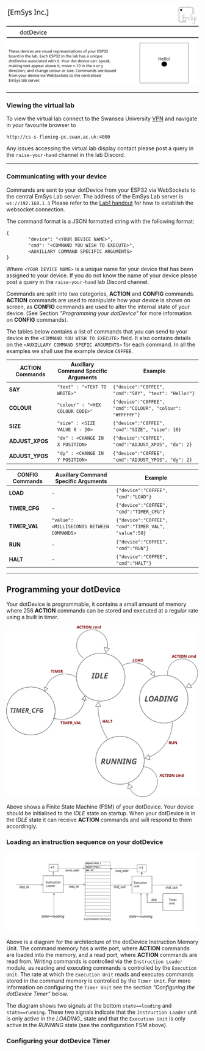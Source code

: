 ![](imgs/Banner.svg)

-------------------------------------------------------
### Viewing the virtual lab
To view the virtual lab connect to the Swansea University [VPN](http://vpn.swansea.ac.uk/) and navigate in your favourite browser to 
```
http://cs-s-fleming-pc.swan.ac.uk:4000
```
Any issues accessing the virtual lab display contact please post a query in the ```raise-your-hand``` channel in the lab Discord.

-------------------------------------------------------
### Communicating with your device
Commands are sent to your dotDevice from your ESP32 via WebSockets to the central EmSys Lab server. The address of the EmSys Lab server is ```ws://192.168.1.3``` Please refer to the [Lab1 handout](https://github.com/STFleming/EmSys_Lab1) for how to establish the websocket connection.

The command format is a JSON formatted string with the following format:
```
{
        "device": "<YOUR DEVICE NAME>",
        "cmd": "<COMMAND YOU WISH TO EXECUTE>",
        <AUXILLARY COMMAND SPECIFIC ARGUMENTS>
}
```

Where ```<YOUR DEVICE NAME>``` is a unique name for your device that has been assigned to your device. If you do not know the name of your device please post a query in the ```raise-your-hand``` lab Discord channel.

Commands are split into two categories, __ACTION__ and __CONFIG__ commands. __ACTION__ commands are used to manipulate how your device is shown on screen, as __CONFIG__ commands are used to alter the internal state of your device. (See Section _"Programming your dotDevice"_ for more information on __CONFIG__ commands). 

The tables below contains a list of commands that you can send to your device in the ```<COMMAND YOU WISH TO EXECUTE>``` field. It also contains details on the ```<AUXILLARY COMMAND SPEFIC ARGUMENTS>``` for each command.
In all the examples we shall use the example device ```C0FFEE```.

| __ACTION Commands__                |  __Auxillary Command Specific Arguments__ |    __Example__ |
|----------------------------|---------------------------|--------------------------------|
| __SAY__     |    ```"text" : "<TEXT TO WRITE>"``` | ```{"device":"C0FFEE", "cmd":"SAY", "text": "Hello!"} ```                                |
| __COLOUR__  |    ```"colour" : "<HEX COLOUR CODE>"``` | ```{"device":"C0FFEE", "cmd":"COLOUR", "colour": "#FFFFFF"} ```                                |
| __SIZE__    |    ```"size" : <SIZE VALUE 0 - 20>``` | ```{"device":"C0FFEE", "cmd":"SIZE", "size": 10} ```                                |
| __ADJUST_XPOS__ |    ```"dx" : <CHANGE IN X POSITION>``` | ```{"device":"C0FFEE", "cmd":"ADJUST_XPOS", "dx": 2} ```                                |
| __ADJUST_YPOS__ |    ```"dy" : <CHANGE IN Y POSITION>``` | ```{"device":"C0FFEE", "cmd":"ADJUST_YPOS", "dy": 2} ```                                |


| __CONFIG Commands__                |  __Auxillary Command Specific Arguments__ |    __Example__ |
|----------------------------|---------------------------|--------------------------------|
| __LOAD__ |    -  |  ```{"device":"C0FFEE", "cmd":"LOAD"} ```       | 
| __TIMER_CFG__ |    -  | ```{"device":"C0FFEE", "cmd":"TIMER_CFG"} ``` |
| __TIMER_VAL__ |   ```"value": <MILLISECONDS BETWEEN COMMANDS>``` | ```{"device":"C0FFEE", "cmd":"TIMER_VAL", "value":50} ``` |
| __RUN__ |    -  | ```{"device":"C0FFEE", "cmd":"RUN"} ```       |
| __HALT__ |    -  | ```{"device":"C0FFEE", "cmd":"HALT"} ```         |

-------------------------------------------------
## Programming your dotDevice

Your dotDevice is programmable, it contains a small amount of memory where 256 __ACTION__ commands can be stored and executed at a regular rate using a built in timer.  

![](imgs/configuration_fsm.svg)

Above shows a Finite State Machine (FSM) of your dotDevice. Your device should be initialised to the _IDLE_ state on startup. When your dotDevice is in the _IDLE_ state it can receive __ACTION__ commands and will respond to them accordingly.  

### Loading an instruction sequence on your dotDevice
![](imgs/programmable_architecture.svg)

Above is a diagram for the architecture of the dotDevice Instruction Memory Unit.
The command memory has a write port, where __ACTION__ commands are loaded into the memory, and a read port, where __ACTION__ commands are read from.
Writing commands is controlled via the ```Instruction Loader``` module, as reading and executing commands is controlled by the ```Execution Unit```. The rate at which the ```Execution Unit``` reads and executes commands stored in the command memory is controlled by the ```Timer Unit```. For more information on configuring the ```Timer Unit``` see the section _"Configuring the dotDevice Timer"_ below. 

The diagram shows two signals at the bottom ```state==loading``` and ```state==running```. These two signals indicate that the ```Instruction Loader``` unit is only active in the _LOADING__ state and that the ```Execution Unit``` is only active in the _RUNNING_ state (see the configuration FSM above).

### Configuring your dotDevice Timer

